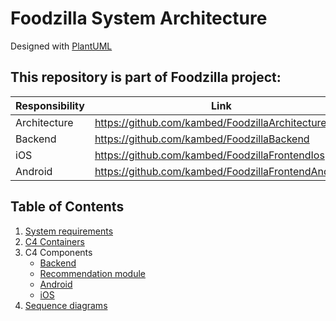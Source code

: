 # Foodzilla System Architecture

Designed with [PlantUML](https://plantuml.com/)

## This repository is part of Foodzilla project:

| Responsibility | Link                                               |
|----------------|----------------------------------------------------|
| Architecture   | https://github.com/kambed/FoodzillaArchitecture    |
| Backend        | https://github.com/kambed/FoodzillaBackend         |
| iOS            | https://github.com/kambed/FoodzillaFrontendIos     |
| Android        | https://github.com/kambed/FoodzillaFrontendAndroid |

## Table of Contents

1. [System requirements](SystemRequirements.md)
2. [C4 Containers](Containers.md)
3. C4 Components
    * [Backend](Backend)
    * [Recommendation module](Recommendation)
    * [Android](Android)
    * [iOS](iOS)
4. [Sequence diagrams](SequenceDiagrams.md)
